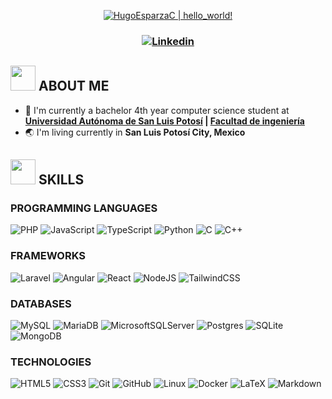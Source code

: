 <p align="center">
  <a href="https://github.com/HugoEsparzaC"><img src="https://readme-typing-svg.herokuapp.com?font=SF+Mono&size=50&duration=2311&pause=700&color=51f30b&center=true&vCenter=true&width=800&height=100&lines=%F0%9F%91%8B+Hello+World!+;I'm+Back-end+Developer" alt="HugoEsparzaC | hello_world!" /></a>
</p> 

<h3 align="center">
  <a target="_blank" href="http://www.linkedin.com/in/hugo-esparza-c/"><img alt="Linkedin" title="LinkedIn" src="https://img.shields.io/badge/linkedin-%230077B5.svg?style=for-the-badge&logo=linkedin&logoColor=white"/></a>
  <!---
  <a target="_blank" href="https://www.youtube.com/@programacion_inteligente"><img alt="Youtube" title="Youtube" src="https://img.shields.io/badge/-YouTube-red?style=for-the-badge&logo=youtube&logoColor=white"/></a>
  <a target="_blank" href="https://codeforces.com/profile/Hugo_Esparza"><img alt="Codeforces" title="Codeforces" src="https://img.shields.io/badge/Codeforces-445f9d?style=for-the-badge&logo=Codeforces&logoColor=white"/></a>
  <a target="_blank" href="https://dev.to/hugoesparzac"><img alt="Dev.to" title="Dev.to" src="https://img.shields.io/badge/dev.to-0A0A0A?style=for-the-badge&logo=dev.to&logoColor=white"/></a>
  --->
</h3>  

### <h2> <img src="https://raw.githubusercontent.com/nixin72/nixin72/master/wave.gif" width="40px" height="40px"></img> ABOUT ME </h2>
- :school: I'm currently a bachelor 4th year computer science student at **[Universidad Autónoma de San Luis Potosí](https://www.uaslp.mx/) | [Facultad de ingeniería](https://www.ingenieria.uaslp.mx/)**
- :earth_asia: I'm living currently in **San Luis Potosí City, Mexico**

### <h2> <img src="https://media2.giphy.com/media/QssGEmpkyEOhBCb7e1/giphy.gif?cid=ecf05e47a0n3gi1bfqntqmob8g9aid1oyj2wr3ds3mg700bl&rid=giphy.gif" width="40px" height="40px"> SKILLS </h2>  

#### <h3>PROGRAMMING LANGUAGES</h3>
<!---
![C#](https://img.shields.io/badge/c%23-%23239120.svg?style=for-the-badge&logo=csharp&logoColor=white)
--->
![PHP](https://img.shields.io/badge/php-%23777BB4.svg?style=for-the-badge&logo=php&logoColor=white)
![JavaScript](https://img.shields.io/badge/javascript-%23323330.svg?style=for-the-badge&logo=javascript&logoColor=%23F7DF1E)
![TypeScript](https://img.shields.io/badge/typescript-%23007ACC.svg?style=for-the-badge&logo=typescript&logoColor=white)
![Python](https://img.shields.io/badge/python-3670A0?style=for-the-badge&logo=python&logoColor=ffdd54)
![C](https://img.shields.io/badge/c-%2300599C.svg?style=for-the-badge&logo=c&logoColor=white)
![C++](https://img.shields.io/badge/c++-%2300599C.svg?style=for-the-badge&logo=c%2B%2B&logoColor=white)

#### <h3>FRAMEWORKS</h3>

<!---
![.Net](https://img.shields.io/badge/.NET-5C2D91?style=for-the-badge&logo=.net&logoColor=white)
![Xamarin](https://img.shields.io/badge/Xamarin-3199DC?style=for-the-badge&logo=xamarin&logoColor=white)
--->
![Laravel](https://img.shields.io/badge/laravel-%23FF2D20.svg?style=for-the-badge&logo=laravel&logoColor=white)
![Angular](https://img.shields.io/badge/angular-%23DD0031.svg?style=for-the-badge&logo=angular&logoColor=white)
![React](https://img.shields.io/badge/react-%2320232a.svg?style=for-the-badge&logo=react&logoColor=%2361DAFB)
![NodeJS](https://img.shields.io/badge/node.js-6DA55F?style=for-the-badge&logo=node.js&logoColor=white)
![TailwindCSS](https://img.shields.io/badge/tailwindcss-%2338B2AC.svg?style=for-the-badge&logo=tailwind-css&logoColor=white)

#### <h3>DATABASES</h3>

![MySQL](https://img.shields.io/badge/mysql-4479A1.svg?style=for-the-badge&logo=mysql&logoColor=white)
![MariaDB](https://img.shields.io/badge/MariaDB-003545?style=for-the-badge&logo=mariadb&logoColor=white)
![MicrosoftSQLServer](https://img.shields.io/badge/Microsoft%20SQL%20Server-CC2927?style=for-the-badge&logo=microsoft%20sql%20server&logoColor=white)
![Postgres](https://img.shields.io/badge/postgres-%23316192.svg?style=for-the-badge&logo=postgresql&logoColor=white)
![SQLite](https://img.shields.io/badge/sqlite-%2307405e.svg?style=for-the-badge&logo=sqlite&logoColor=white)
![MongoDB](https://img.shields.io/badge/MongoDB-%234ea94b.svg?style=for-the-badge&logo=mongodb&logoColor=white)

#### <h3>TECHNOLOGIES</h3>

![HTML5](https://img.shields.io/badge/html5-%23E34F26.svg?style=for-the-badge&logo=html5&logoColor=white)
![CSS3](https://img.shields.io/badge/css3-%231572B6.svg?style=for-the-badge&logo=css3&logoColor=white)
![Git](https://img.shields.io/badge/git-%23F05033.svg?style=for-the-badge&logo=git&logoColor=white)
![GitHub](https://img.shields.io/badge/github-%23121011.svg?style=for-the-badge&logo=github&logoColor=white)
![Linux](https://img.shields.io/badge/Linux-FCC624?style=for-the-badge&logo=linux&logoColor=black)
![Docker](https://img.shields.io/badge/docker-%230db7ed.svg?style=for-the-badge&logo=docker&logoColor=white)
![LaTeX](https://img.shields.io/badge/latex-%23008080.svg?style=for-the-badge&logo=latex&logoColor=white)
![Markdown](https://img.shields.io/badge/markdown-%23000000.svg?style=for-the-badge&logo=markdown&logoColor=white)

<!---
### <h2> <img src="https://media0.giphy.com/media/cNZqrH5IzOG0xrlWks/giphy.gif?cid=ecf05e47map255q427en9uprqc1sb0unjq5k4fnqg5pmhhs4&rid=giphy.gif&ct=s" width="40px" height="40px"> My GitHub Analytics </h2> 
<div align="center">
  <a href="https://github.com/HugoEsparzaC">
    <img height="150em" src="https://github-readme-stats-jc5o5s31f-hugoesparzac.vercel.app/api/?username=HugoEsparzaC&cache_seconds=7200&layout=compact&title_color=51f30b&text_color=54bc26&bg_color=263238&border_radius=8" />
    <img height="150em" src="https://github-readme-stats-jc5o5s31f-hugoesparzac.vercel.app/api/top-langs/?username=HugoEsparzaC&langs_count=8&layout=compact&hide=javascript,css,html,makefile&title_color=51f30b&text_color=51f30b&bg_color=263238&border_radius=8" />
    <img height="280em" src="https://github-readme-activity-graph.cyclic.app/graph?username=HugoEsparzaC&theme=merko&radius=16" />
  </a>
</div>
-->
